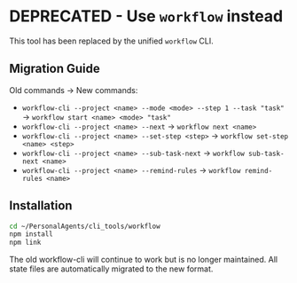 # DEPRECATED - Use `workflow` instead

This tool has been replaced by the unified `workflow` CLI.

## Migration Guide

Old commands → New commands:
- `workflow-cli --project <name> --mode <mode> --step 1 --task "task"` → `workflow start <name> <mode> "task"`
- `workflow-cli --project <name> --next` → `workflow next <name>`
- `workflow-cli --project <name> --set-step <step>` → `workflow set-step <name> <step>`
- `workflow-cli --project <name> --sub-task-next` → `workflow sub-task-next <name>`
- `workflow-cli --project <name> --remind-rules` → `workflow remind-rules <name>`

## Installation

```bash
cd ~/PersonalAgents/cli_tools/workflow
npm install
npm link
```

The old workflow-cli will continue to work but is no longer maintained.
All state files are automatically migrated to the new format.